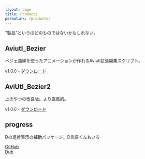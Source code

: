 ```yaml
---
layout: page
title: Products
permalink: /products/
---
```


"製品"というほどのものではないかもしれない。

## Aviutl_Bezier
ベジェ曲線を使ったアニメーションが作れるAviutl拡張編集スクリプト。

v1.0.0 - [ダウンロード](https://github.com/kotet/Aviutl_Bezier/archive/v1.0.0.zip)

## AviUtl_Bezier2
上のやつの改良版。より直感的。

v1.0.0 - [ダウンロード](https://github.com/kotet/AviUtl_Bezier2/archive/v1.0.0.zip)

## progress
Dの進捗表示の補助パッケージ。D言語くんもいる

[GitHub](https://github.com/kotet/progress)  
[Dub](https://code.dlang.org/packages/progress)
